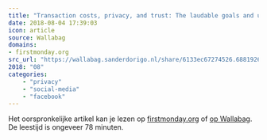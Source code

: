 ```yaml
---
title: "Transaction costs, privacy, and trust: The laudable goals and ultimate failure of notice and choice ..."
date: 2018-08-04 17:39:03
icon: article
source: Wallabag
domains:
- firstmonday.org
src_url: "https://wallabag.sanderdorigo.nl/share/6133ec67274526.68819260"
2018: "08"
categories:
    - "privacy"
    - "social-media"
    - "facebook"
---
```

Het oorspronkelijke artikel kan je lezen op [firstmonday.org](http://firstmonday.org/ojs/index.php/fm/article/view/4838/3802) of [op Wallabag](https://wallabag.sanderdorigo.nl/share/6133ec67274526.68819260). De leestijd is ongeveer 78 minuten.
